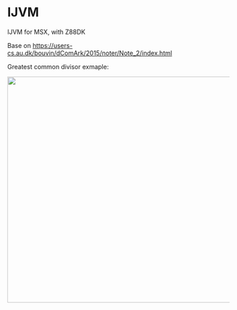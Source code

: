 # IJVM
IJVM for MSX, with Z88DK

Base on https://users-cs.au.dk/bouvin/dComArk/2015/noter/Note_2/index.html

Greatest common divisor exmaple:

<img src="https://user-images.githubusercontent.com/106863298/230922182-e644e5d6-35df-4837-b0e9-9af827e66f6c.png" width="512">
